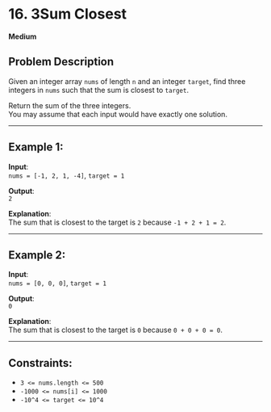 # 16. 3Sum Closest

**Medium**

## Problem Description

Given an integer array `nums` of length `n` and an integer `target`, find three integers in `nums` such that the sum is closest to `target`.

Return the sum of the three integers.  
You may assume that each input would have exactly one solution.

---

## Example 1:

**Input**:  
`nums = [-1, 2, 1, -4]`, `target = 1`

**Output**:  
`2`

**Explanation**:  
The sum that is closest to the target is `2` because `-1 + 2 + 1 = 2`.

---

## Example 2:

**Input**:  
`nums = [0, 0, 0]`, `target = 1`

**Output**:  
`0`

**Explanation**:  
The sum that is closest to the target is `0` because `0 + 0 + 0 = 0`.

---

## Constraints:

- `3 <= nums.length <= 500`
- `-1000 <= nums[i] <= 1000`
- `-10^4 <= target <= 10^4`